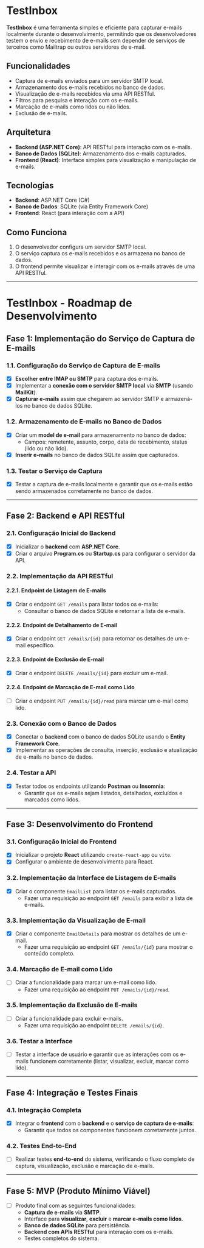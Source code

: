 # **TestInbox**

**TestInbox** é uma ferramenta simples e eficiente para capturar e-mails localmente durante o desenvolvimento, permitindo que os desenvolvedores testem o envio e recebimento de e-mails sem depender de serviços de terceiros como Mailtrap ou outros servidores de e-mail.

## **Funcionalidades**

- Captura de e-mails enviados para um servidor SMTP local.
- Armazenamento dos e-mails recebidos no banco de dados.
- Visualização de e-mails recebidos via uma API RESTful.
- Filtros para pesquisa e interação com os e-mails.
- Marcação de e-mails como lidos ou não lidos.
- Exclusão de e-mails.

## **Arquitetura**

- **Backend (ASP.NET Core)**: API RESTful para interação com os e-mails.
- **Banco de Dados (SQLite)**: Armazenamento dos e-mails capturados.
- **Frontend (React)**: Interface simples para visualização e manipulação de e-mails.

## **Tecnologias**

- **Backend**: ASP.NET Core (C#)
- **Banco de Dados**: SQLite (via Entity Framework Core)
- **Frontend**: React (para interação com a API)

## **Como Funciona**

1. O desenvolvedor configura um servidor SMTP local.
2. O serviço captura os e-mails recebidos e os armazena no banco de dados.
3. O frontend permite visualizar e interagir com os e-mails através de uma API RESTful.

---

# **TestInbox - Roadmap de Desenvolvimento**

## **Fase 1: Implementação do Serviço de Captura de E-mails**

### **1.1. Configuração do Serviço de Captura de E-mails**

- [x] **Escolher entre IMAP ou SMTP** para captura dos e-mails.
- [x] Implementar a **conexão com o servidor SMTP local** via **SMTP** (usando **MailKit**).
- [x] **Capturar e-mails** assim que chegarem ao servidor SMTP e armazená-los no banco de dados SQLite.

### **1.2. Armazenamento de E-mails no Banco de Dados**

- [x] Criar um **model de e-mail** para armazenamento no banco de dados:
  - Campos: remetente, assunto, corpo, data de recebimento, status (lido ou não lido).
- [x] **Inserir e-mails** no banco de dados SQLite assim que capturados.

### **1.3. Testar o Serviço de Captura**

- [x] Testar a captura de e-mails localmente e garantir que os e-mails estão sendo armazenados corretamente no banco de dados.

---

## **Fase 2: Backend e API RESTful**

### **2.1. Configuração Inicial do Backend**

- [x] Inicializar o **backend** com **ASP.NET Core**.
- [x] Criar o arquivo **Program.cs** ou **Startup.cs** para configurar o servidor da API.

### **2.2. Implementação da API RESTful**

#### **2.2.1. Endpoint de Listagem de E-mails**

- [x] Criar o endpoint `GET /emails` para listar todos os e-mails:
  - Consultar o banco de dados SQLite e retornar a lista de e-mails.

#### **2.2.2. Endpoint de Detalhamento de E-mail**

- [x] Criar o endpoint `GET /emails/{id}` para retornar os detalhes de um e-mail específico.

#### **2.2.3. Endpoint de Exclusão de E-mail**

- [x] Criar o endpoint `DELETE /emails/{id}` para excluir um e-mail.

#### **2.2.4. Endpoint de Marcação de E-mail como Lido**

- [ ] Criar o endpoint `PUT /emails/{id}/read` para marcar um e-mail como lido.

### **2.3. Conexão com o Banco de Dados**

- [x] Conectar o **backend** com o banco de dados SQLite usando o **Entity Framework Core**.
- [x] Implementar as operações de consulta, inserção, exclusão e atualização de e-mails no banco de dados.

### **2.4. Testar a API**

- [x] Testar todos os endpoints utilizando **Postman** ou **Insomnia**:
  - Garantir que os e-mails sejam listados, detalhados, excluídos e marcados como lidos.

---

## **Fase 3: Desenvolvimento do Frontend**

### **3.1. Configuração Inicial do Frontend**

- [x] Inicializar o projeto **React** utilizando `create-react-app` ou `vite`.
- [x] Configurar o ambiente de desenvolvimento para React.

### **3.2. Implementação da Interface de Listagem de E-mails**

- [x] Criar o componente `EmailList` para listar os e-mails capturados.
  - Fazer uma requisição ao endpoint `GET /emails` para exibir a lista de e-mails.

### **3.3. Implementação da Visualização de E-mail**

- [x] Criar o componente `EmailDetails` para mostrar os detalhes de um e-mail.
  - Fazer uma requisição ao endpoint `GET /emails/{id}` para mostrar o conteúdo completo.

### **3.4. Marcação de E-mail como Lido**

- [ ] Criar a funcionalidade para marcar um e-mail como lido.
  - Fazer uma requisição ao endpoint `PUT /emails/{id}/read`.

### **3.5. Implementação da Exclusão de E-mails**

- [ ] Criar a funcionalidade para excluir e-mails.
  - Fazer uma requisição ao endpoint `DELETE /emails/{id}`.

### **3.6. Testar a Interface**

- [ ] Testar a interface de usuário e garantir que as interações com os e-mails funcionem corretamente (listar, visualizar, excluir, marcar como lido).

---

## **Fase 4: Integração e Testes Finais**

### **4.1. Integração Completa**

- [x] Integrar o **frontend** com o **backend** e o **serviço de captura de e-mails**:
  - Garantir que todos os componentes funcionem corretamente juntos.

### **4.2. Testes End-to-End**

- [ ] Realizar testes **end-to-end** do sistema, verificando o fluxo completo de captura, visualização, exclusão e marcação de e-mails.

---

## **Fase 5: MVP (Produto Mínimo Viável)**

- [ ] Produto final com as seguintes funcionalidades:
  - **Captura de e-mails** via **SMTP**.
  - Interface para **visualizar**, **excluir** e **marcar e-mails como lidos**.
  - **Banco de dados SQLite** para persistência.
  - **Backend com APIs RESTful** para interação com os e-mails.
  - Testes completos do sistema.
